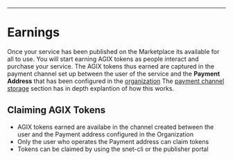 <!-- ---
# Page settings
layout: default
keywords: Claiming AGIX Tokens, Marketplace
comments: false
title: Claim AGIX
description: The AGIX tokens thus earned are captured in the payment channel set up between the user of the service

# extralink box
extralink:
    title: All Docs
    title_url: '/docs'
    external_url: false
    description: Claims.

# Market Place
dev_news: true

# Micro navigation
micro_nav: true -->

---

# Earnings
Once your service has been published on the Marketplace its available for all to use. You will start earning AGIX tokens as people interact and purchase your service. The AGIX tokens thus earned are captured in the payment channel set up between the user of the service and the **Payment Address** that has been configured in the <a href="https://dev.singularitynet.io/docs/ai-developers/organization-setup/" target="_blank">organization</a>
The <a href="https://dev.singularitynet.io/docs/ai-developers/daemon-channel-storage/" target="_blank">payment channel storage</a> section has in depth explantion of how this works.

## Claiming AGIX Tokens
* AGIX tokens earned are availabe in the channel created between the user and the Payment address configured in the Organization
* Only the user who operates the Payment address can claim tokens
* Tokens can be claimed by using the snet-cli or the publisher portal
